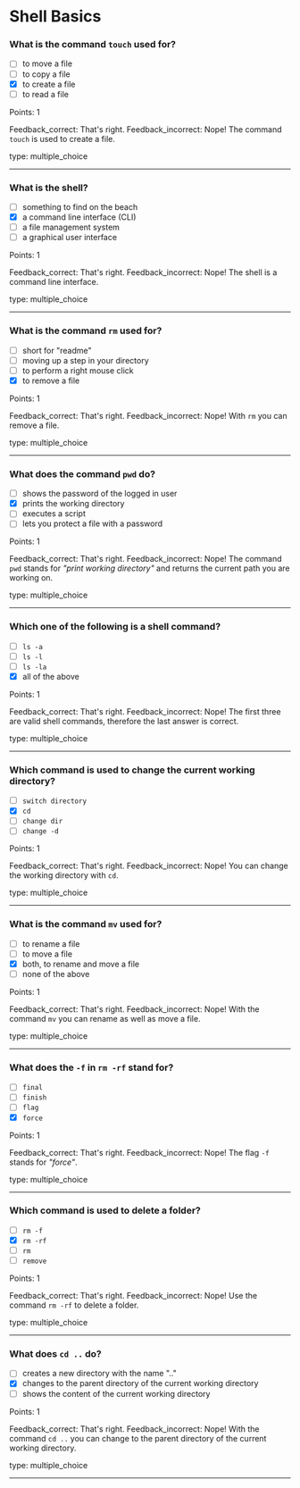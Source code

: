 # Shell Basics

### What is the command `touch` used for?

* [ ] to move a file
* [ ] to copy a file
* [x] to create a file
* [ ] to read a file

Points: 1

Feedback_correct: That's right.
Feedback_incorrect: Nope! The command `touch` is used to create a file.

type: multiple_choice

---

### What is the shell?

* [ ] something to find on the beach
* [x] a command line interface (CLI)
* [ ] a file management system
* [ ] a graphical user interface

Points: 1

Feedback_correct: That's right.
Feedback_incorrect: Nope! The shell is a command line interface.

type: multiple_choice

---

### What is the command `rm` used for?

* [ ] short for "readme"
* [ ] moving up a step in your directory
* [ ] to perform a right mouse click
* [x] to remove a file

Points: 1

Feedback_correct: That's right.
Feedback_incorrect: Nope! With `rm` you can remove a file.

type: multiple_choice

---

### What does the command `pwd` do?

* [ ] shows the password of the logged in user
* [x] prints the working directory
* [ ] executes a script
* [ ] lets you protect a file with a password

Points: 1

Feedback_correct: That's right.
Feedback_incorrect: Nope! The command `pwd` stands for *"print working directory"* and returns the current path you are working on.

type: multiple_choice

---

### Which one of the following is a shell command?

* [ ] `ls -a`
* [ ] `ls -l`
* [ ] `ls -la`
* [x] all of the above

Points: 1

Feedback_correct: That's right.
Feedback_incorrect: Nope! The first three are valid shell commands, therefore the last answer is correct.

type: multiple_choice

---

### Which command is used to change the current working directory?

* [ ] `switch directory`
* [x] `cd`
* [ ] `change dir`
* [ ] `change -d`

Points: 1

Feedback_correct: That's right.
Feedback_incorrect: Nope! You can change the working directory with `cd`.

type: multiple_choice

---

### What is the command `mv` used for?

* [ ] to rename a file
* [ ] to move a file
* [x] both, to rename and move a file
* [ ] none of the above

Points: 1

Feedback_correct: That's right.
Feedback_incorrect: Nope! With the command `mv` you can rename as well as move a file.

type: multiple_choice

---

### What does the `-f` in `rm -rf` stand for?

* [ ] `final`
* [ ] `finish`
* [ ] `flag`
* [x] `force`

Points: 1

Feedback_correct: That's right.
Feedback_incorrect: Nope! The flag `-f` stands for *"force"*.

type: multiple_choice

---

### Which command is used to delete a folder?

* [ ] `rm -f`
* [x] `rm -rf`
* [ ] `rm`
* [ ] `remove`

Points: 1

Feedback_correct: That's right.
Feedback_incorrect: Nope! Use the command `rm -rf` to delete a folder.

type: multiple_choice

---

### What does `cd ..` do?

* [ ] creates a new directory with the name ".."
* [x] changes to the parent directory of the current working directory
* [ ] shows the content of the current working directory

Points: 1

Feedback_correct: That's right.
Feedback_incorrect: Nope! With the command `cd ..` you can change to the parent directory of the current working directory.

type: multiple_choice

---